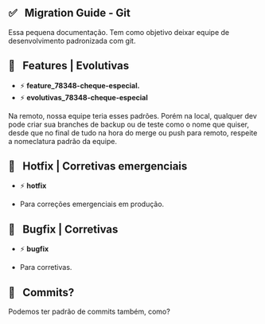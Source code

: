 ## ✅️ &nbsp; Migration Guide - Git

Essa pequena documentação. 
Tem como objetivo deixar equipe de desenvolvimento padronizada com git.


## 🎩 &nbsp; Features | Evolutivas

- ⚡️ **feature_78348-cheque-especial.** 
- ⚡️ **evolutivas_78348-cheque-especial** 

Na remoto, nossa equipe teria esses padrões.
Porém na local, qualquer dev pode criar sua branches de backup ou de teste como o nome que quiser, desde que no final de tudo na hora do merge ou push para remoto, respeite a nomeclatura padrão da equipe.


## 🎩 &nbsp; Hotfix | Corretivas emergenciais

- ⚡️ **hotfix**

- Para correções emergenciais em produção.


## 🎩 &nbsp; Bugfix | Corretivas

- ⚡️ **bugfix**

- Para corretivas.

## 🤔 &nbsp; Commits?

Podemos ter padrão de commits também, como?
